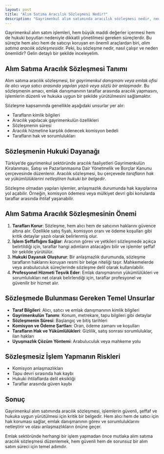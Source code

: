 ```yaml
---
layout: post
title: "Alım Satıma Aracılık Sözleşmesi Nedir?"
description: "Gayrimenkul alım satımında aracılık sözleşmesi nedir, neden yapılmalıdır ve hangi unsurları içermelidir? Emlak işlemlerinde tarafları koruyan bu sözleşmenin önemi ve hukuki dayanaklarını öğrenin."
---
```


Gayrimenkul alım satım işlemleri, hem büyük maddi değerler içermesi hem de hukuki boyutları nedeniyle dikkatli yönetilmesi gereken süreçlerdir. Bu süreçte hem alıcı hem de satıcıyı koruyan en önemli araçlardan biri, *alım satıma aracılık sözleşmesi*dir. Peki, bu sözleşme nedir, nasıl çalışır ve neden önemlidir? Gelin detaylı bir şekilde inceleyelim.

## Alım Satıma Aracılık Sözleşmesi Tanımı

Alım satıma aracılık sözleşmesi, bir *gayrimenkul danışmanı veya emlak ofisi ile alıcı veya satıcı arasında yapılan yazılı veya sözlü bir anlaşmadır*. Bu sözleşmenin amacı, emlak danışmanının taraflar arasında aracılık yapmasını, işlemlerin düzenli ve hukuka uygun bir şekilde yürütülmesini sağlamaktır.

Sözleşme kapsamında genellikle aşağıdaki unsurlar yer alır:

- Tarafların kimlik bilgileri
- Aracılık yapılacak gayrimenkulün özellikleri
- Sözleşmenin süresi
- Aracılık hizmetine karşılık ödenecek komisyon bedeli
- Tarafların hak ve sorumlulukları

## Sözleşmenin Hukuki Dayanağı

Türkiye’de gayrimenkul sektöründe aracılık faaliyetleri Gayrimenkulün Kiralanması, Satışı ve Pazarlanmasına Dair Yönetmelik ve Borçlar Kanunu çerçevesinde düzenlenir. Aracılık sözleşmesi, bu çerçevede *tarafların hak ve yükümlülüklerini netleştiren hukuki bir belgedir*.

Sözleşme olmadan yapılan işlemler, anlaşmazlık durumunda hak kayıplarına yol açabilir. Örneğin, komisyon ödemesi veya mülkiyet devri gibi konularda taraflar arasında ihtilaf yaşanabilir.

## Alım Satıma Aracılık Sözleşmesinin Önemi

1. **Tarafları Korur**: Sözleşme, hem alıcı hem de satıcının haklarını güvence altına alır. Özellikle satış fiyatı, komisyon oranı ve ödeme koşulları gibi kritik detaylar yazılı olarak belirlenmiş olur.
2. **İşlem Şeffaflığını Sağlar**: Aracının görev ve yetkileri sözleşmede açıkça belirtildiği için, taraflar hangi adımların atılacağını bilir ve işlemler şeffaf bir şekilde yürütülür.
3. **Hukuki Dayanak Oluşturur**: Bir anlaşmazlık durumunda, sözleşme tarafların haklarını koruyan resmi bir belge niteliği taşır. Mahkemelerde veya arabuluculuk süreçlerinde sözleşme delil olarak kullanılabilir.
4. **Profesyonel Hizmeti Teşvik Eder**: Emlak danışmanının yükümlülükleri ve sorumlulukları net olarak belirlendiği için, taraflar profesyonel ve güvenilir bir hizmet alır.

## Sözleşmede Bulunması Gereken Temel Unsurlar

- **Taraf Bilgileri**: Alıcı, satıcı ve emlak danışmanının kimlik bilgileri
- **Gayrimenkulün Tanımı**: Konum, metrekare, tapu bilgileri gibi detaylar
- **Sözleşmenin Süresi**: Başlangıç ve bitiş tarihleri
- **Komisyon ve Ödeme Şartları**: Oran, ödeme zamanı ve koşulları
- **Tarafların Hak ve Yükümlülükleri**: Gizlilik, satış sonrası sorumluluklar, ilan hakları
- **Uyuşmazlık Çözüm Yöntemi**: Arabuluculuk veya mahkeme yolu

## Sözleşmesiz İşlem Yapmanın Riskleri

- Komisyon anlaşmazlıkları
- Tapu devri sırasında hak kaybı
- Hukuki ihtilaflarda delil eksikliği
- Taraflar arasında güven kaybı

## Sonuç

Gayrimenkul alım satımında aracılık sözleşmesi, işlemlerin güvenli, şeffaf ve hukuka uygun yürütülmesi için kritik bir belgedir. Hem alıcı hem de satıcı için hak koruması sağlar, emlak danışmanının görev ve sorumluluklarını netleştirir ve olası anlaşmazlıkların önüne geçer.

Emlak sektöründe herhangi bir işlem yapmadan önce mutlaka alım satıma aracılık sözleşmesi düzenlemek, hem güvenli hem de sorunsuz bir alım satım süreci için temel adımdır.